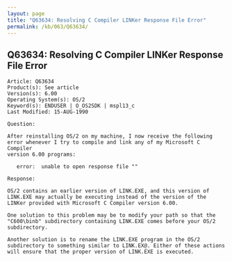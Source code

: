 ```yaml
---
layout: page
title: "Q63634: Resolving C Compiler LINKer Response File Error"
permalink: /kb/063/Q63634/
---
```


## Q63634: Resolving C Compiler LINKer Response File Error

	Article: Q63634
	Product(s): See article
	Version(s): 6.00
	Operating System(s): OS/2
	Keyword(s): ENDUSER | O_OS2SDK | mspl13_c
	Last Modified: 15-AUG-1990
	
	Question:
	
	After reinstalling OS/2 on my machine, I now receive the following
	error whenever I try to compile and link any of my Microsoft C Compiler
	version 6.00 programs:
	
	   error:  unable to open response file ""
	
	Response:
	
	OS/2 contains an earlier version of LINK.EXE, and this version of
	LINK.EXE may actually be executing instead of the version of the
	LINKer provided with Microsoft C Compiler version 6.00.
	
	One solution to this problem may be to modify your path so that the
	"C600\binb" subdirectory containing LINK.EXE comes before your OS/2
	subdirectory.
	
	Another solution is to rename the LINK.EXE program in the OS/2
	subdirectory to something similar to LINK.EX@. Either of these actions
	will ensure that the proper version of LINK.EXE is executed.

